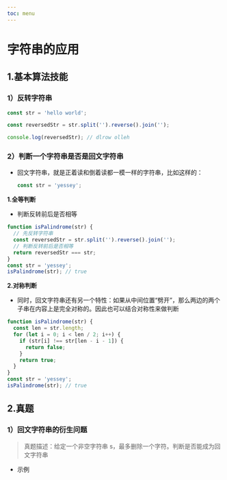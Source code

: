 ```yaml
---
toc: menu
---
```


# 字符串的应用

## 1.基本算法技能

### 1）反转字符串

```js
const str = 'hello world';

const reversedStr = str.split('').reverse().join('');

console.log(reversedStr); // dlrow olleh
```

### 2）判断一个字符串是否是回文字符串

- 回文字符串，就是正着读和倒着读都一模一样的字符串，比如这样的：

  ```js
  const str = 'yessey';
  ```

**1.全等判断**

- 判断反转前后是否相等

```js
function isPalindrome(str) {
  // 先反转字符串
  const reversedStr = str.split('').reverse().join('');
  // 判断反转前后是否相等
  return reversedStr === str;
}
const str = 'yessey';
isPalindrome(str); // true
```

**2.对称判断**

- 同时，回文字符串还有另一个特性：如果从中间位置“劈开”，那么两边的两个子串在内容上是完全对称的。因此也可以结合对称性来做判断

```js
function isPalindrome(str) {
  const len = str.length;
  for (let i = 0; i < len / 2; i++) {
    if (str[i] !== str[len - i - 1]) {
      return false;
    }
    return true;
  }
}
const str = 'yessey';
isPalindrome(str); // true
```

## 2.真题

### 1）回文字符串的衍生问题

> 真题描述：给定一个非空字符串 s，最多删除一个字符。判断是否能成为回文字符串

- 示例
